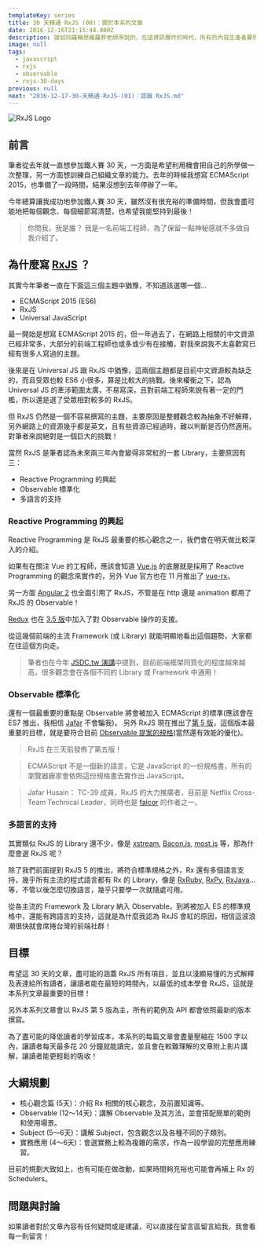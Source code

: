 ```yaml
---
templateKey: series
title: 30 天精通 RxJS (00)：關於本系列文章
date: 2016-12-16T21:15:44.000Z
description: 就如同羅輯思維羅胖老師所說的，在這資訊爆炸的時代，所有的內容生產者要思考一個新維度，那就是我們能幫讀者節省多少的時間？這系列文章的核心目標就是幫助讀者節省學習 RxJS 的時間，盡可能地以最低的成本精通 RxJS！
image: null
tags:
  - javascript
  - rxjs
  - observable
  - rxjs-30-days
previous: null
next: "2016-12-17-30-天精通-RxJS-(01)：認識 RxJS.md"
---
```


![RxJS Logo](/img/Rx_Logo.png)

前言
------

筆者從去年就一直想參加鐵人賽 30 天，一方面是希望利用機會把自己的所學做一次整理，另一方面想訓練自己組織文章的能力。去年的時候我想寫 ECMAScript 2015，也準備了一段時間，結果沒想到去年停辦了一年。

今年總算讓我成功地參加鐵人賽 30 天，雖然沒有很充裕的準備時間，但我會盡可能地把每個觀念、每個細節寫清楚，也希望我能堅持到最後！

> 你問我，我是誰？ 我是一名前端工程師，為了保留一點神秘感就不多做自我介紹了。

為什麼寫 [RxJS](https://github.com/ReactiveX/rxjs) ？
------

其實今年筆者一直在下面這三個主題中猶豫，不知道該選哪一個...

- ECMAScript 2015 (ES6)
- RxJS
- Universal JavaScript

最一開始是想寫 ECMAScript 2015 的，但一年過去了，在網路上相關的中文資源已經非常多，大部分的前端工程師也或多或少有在接觸，對我來說我不太喜歡寫已經有很多人寫過的主題。

後來是在 Universal JS 跟 RxJS 中猶豫，這兩個主題都是目前中文資源較為缺乏的，而且受眾也較 ES6 小很多，算是比較大的挑戰。後來權衡之下，認為 Universal JS 的牽涉範圍太廣，不易寫深，且對前端工程師來說有著一定的門檻，所以還是選了受眾相對較多的 RxJS。

但 RxJS 仍然是一個不容易撰寫的主題，主要原因是整體觀念較為抽象不好解釋，另外網路上的資源幾乎都是英文，且有些資源已經過時，難以判斷是否仍然適用。對筆者來說絕對是一個巨大的挑戰！

當然 RxJS 是筆者認為未來兩三年內會變得非常紅的一套 Library，主要原因有三：

- Reactive Programming 的興起
- Observable 標準化
- 多語言的支持

### Reactive Programming 的興起

Reactive Programming 是 RxJS 最重要的核心觀念之一，我們會在明天做比較深入的介紹。

如果有在關注 Vue 的工程師，應該會知道 [Vue.js](https://vuejs.org/) 的底層就是採用了 Reactive Programming 的觀念來實作的，另外 Vue 官方也在 11 月推出了 [vue-rx](https://github.com/vuejs/vue-rx)。

另一方面 [Angular 2](https://github.com/angular/angular) 也全面引用了 RxJS，不管是在 http 還是 animation 都用了 RxJS 的 Observable！

[Redux](https://github.com/reactjs/redux) 也在 [3.5 版](https://github.com/reactjs/redux/releases/tag/v3.5.0)中加入了對 Observable 操作的支援。

從這幾個前端的主流 Framework (或 Library) 就能明顯地看出這個趨勢，大家都在往這個方向走。

> 筆者也在今年 [JSDC.tw 演講](https://youtu.be/YoKuUNz5J2M?t=5m2s)中提到，目前前端框架同質化的程度越來越高，很多觀念會在各個不同的 Library 或 Framework 中通用！

### Observable 標準化

還有一個最重要的重點是 Observable 將會被加入 ECMAScript 的標準(應該會在 ES7 推出，我相信 [Jafar](https://twitter.com/jhusain) 不會騙我)。
另外 RxJS 現在推出了[第 5 版](https://github.com/ReactiveX/rxjs/releases/tag/5.0.0)，這個版本最重要的目標，就是要符合目前 [Observable 提案的規格](https://github.com/tc39/proposal-observable)(當然還有效能的優化)。

> RxJS 在三天前發佈了第五版！

> ECMAScript 不是一個新的語言，它是 JavaScript 的一份規格書，所有的瀏覽器廠家會依照這份規格書去實作出 JavaScript。

> Jafar Husain： TC-39 成員，RxJS 的大力推廣者，目前是 Netflix Cross-Team Technical Leader，同時也是 [falcor](https://github.com/Netflix/falcor) 的作者之一。

### 多語言的支持

其實類似 RxJS 的 Library 還不少，像是 [xstream](https://github.com/staltz/xstream), [Bacon.js](https://baconjs.github.io/), [most.js](https://github.com/cujojs/most) 等，那為什麼會選 RxJS 呢？

除了我們前面提到 RxJS 5 的推出，將符合標準規格之外，Rx 還有多個語言支持，幾乎所有主流的程式語言都有 Rx 的 Library，像是 [RxRuby](https://github.com/ReactiveX/RxRuby), [RxPy](https://github.com/ReactiveX/RxPY), [RxJava](https://github.com/ReactiveX/RxJava)...等，不管以後怎麼切換語言，幾乎只要學一次就隨處可用。

從各主流的 Framework 及 Library 納入 Observable，到將被加入 ES 的標準規格中，還能有跨語言的支持，這就是為什麼我認為 RxJS 會紅的原因，相信這波浪潮很快就會席捲台灣的前端社群！

目標
------

希望這 30 天的文章，盡可能的涵蓋 RxJS 所有項目，並且以淺顯易懂的方式解釋及表達給所有讀者，讓讀者能在最短的時間內，以最低的成本學會 RxJS，這就是本系列文章最重要的目標！

另外本系列文章會以 RxJS 第 5 版為主，所有的範例及 API 都會依照最新的版本撰寫。

為了盡可能的降低讀者的學習成本，本系列的每篇文章會盡量壓縮在 1500 字以內，讓讀者每天最多花 20 分鐘就能讀完，並且會在較難理解的文章附上影片講解，讓讀者能更輕鬆的吸收！

大綱規劃
------

- 核心觀念篇 (5天)：介紹 Rx 相關的核心觀念，及前置知識等。
- Observable (12～14天)：講解 Observable 及其方法，並會搭配簡單的範例和使用場景。
- Subject (5～6天)：講解 Subject，包含觀念以及各種不同的子類別。
- 實務應用 (4～6天)：會選實務上較為複雜的需求，作為一段學習的完整應用練習。

目前的規劃大致如上，也有可能在做改動，如果時間夠充裕也可能會再補上 Rx 的 Schedulers。

問題與討論
------

如果讀者對於文章內容有任何疑問或是建議，可以直接在留言區留言給我，我會看每一則留言！

